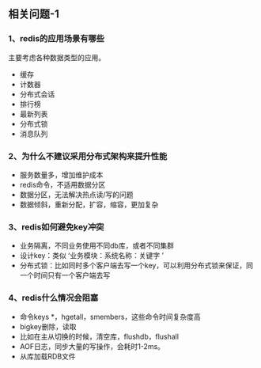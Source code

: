 ## 相关问题-1

### 1、redis的应用场景有哪些

主要考虑各种数据类型的应用。

- 缓存
- 计数器
- 分布式会话
- 排行榜
- 最新列表
- 分布式锁
-  消息队列

### 2、为什么不建议采用分布式架构来提升性能

- 服务数量多，增加维护成本
- redis命令，不适用数据分区
- 数据分区，无法解决热点读/写的问题
- 数据倾斜，重新分配，扩容，缩容，更加复杂

### 3、redis如何避免key冲突

- 业务隔离，不同业务使用不同db库，或者不同集群
- 设计key：类似 ‘业务模块：系统名称：关键字 ’
- 分布式锁：比如同时多个客户端去写一个key，可以利用分布式锁来保证，同一个时间只有一个客户端去写

### 4、redis什么情况会阻塞

- 命令keys *，hgetall，smembers，这些命令时间复杂度高
- bigkey删除，读取
- 比如在主从切换的时候，清空库，flushdb，flushall
- AOF日志，同步大量的写操作，会耗时1-2ms。
- 从库加载RDB文件





